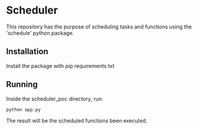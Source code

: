 # Scheduler

This repository has the purpose of scheduling tasks and functions using the 'schedule' python package.

## Installation

Install the package with pip requirements.txt

## Running

Inside the scheduler_poc directory, run:

`python app.py`

The result will be the scheduled functions been executed.
